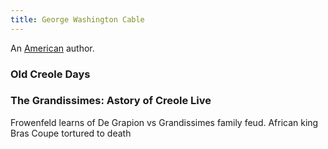 ```yaml
---
title: George Washington Cable
---
```


An [American](../index.html) author.

### Old Creole Days

### The Grandissimes: Astory of Creole Live

Frowenfeld learns of De Grapion vs Grandissimes family feud. African king Bras Coupe tortured to death
